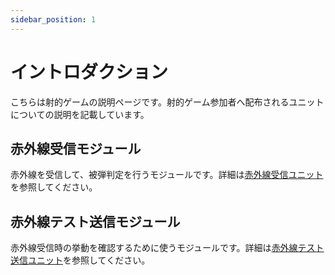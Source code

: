 ```yaml
---
sidebar_position: 1
---
```


# イントロダクション

こちらは射的ゲームの説明ページです。射的ゲーム参加者へ配布されるユニットについての説明を記載しています。

## 赤外線受信モジュール

赤外線を受信して、被弾判定を行うモジュールです。詳細は[赤外線受信ユニット](receive-module)を参照してください。

## 赤外線テスト送信モジュール

赤外線受信時の挙動を確認するために使うモジュールです。詳細は[赤外線テスト送信ユニット](send-module)を参照してください。
